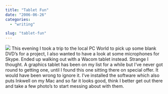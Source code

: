 ```yaml
---
title: "Tablet Fun"
date: "2006-06-26"
categories: 
  - "writing"

slug: "tablet-fun"
---
```


[![](/images/175749403_5af14e96d7_m.jpg)](http://flickr.com/photos/70011121@N00/175749403 "Graphire4") This evening I took a trip to the local PC World to pick up some blank DVD’s for a project, I also wanted to have a look at some microphones for Skype. Ended up walking out with a Wacom tablet instead. Strange I thought. A graphics tablet has been on my list for a while but I’ve never got round to getting one, until I found this one sitting there on special offer. It would have been wrong to ignore it. I’ve installed the software which also puts Inkwell on my Mac and so far it looks good, think I better get out there and take a few photo’s to start messing about with them.
